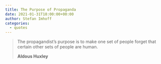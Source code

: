 ```yaml
---
title: The Purpose of Propaganda
date: 2021-01-31T18:00:00+00:00
author: Stefan Imhoff
categories:
  - quotes
---
```


> The propagandist’s purpose is to make one set of people forget that certain other sets of people are human.
>
> **Aldous Huxley**
